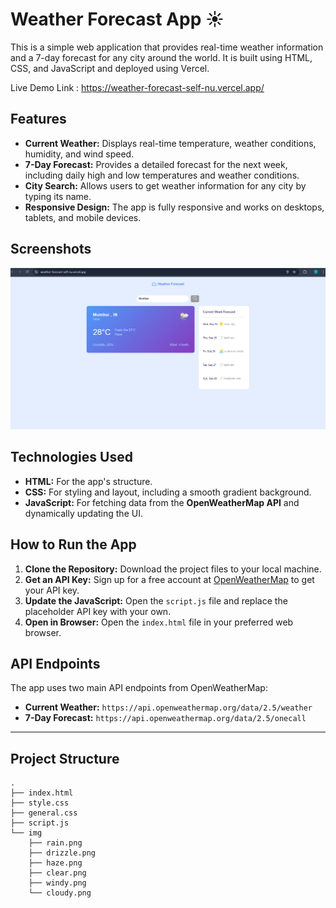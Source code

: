 # Weather Forecast App ☀️

This is a simple web application that provides real-time weather information and a 7-day forecast for any city around the world. It is built using HTML, CSS, and JavaScript and deployed using Vercel.

Live Demo Link : https://weather-forecast-self-nu.vercel.app/

## Features

  * **Current Weather:** Displays real-time temperature, weather conditions, humidity, and wind speed.
  * **7-Day Forecast:** Provides a detailed forecast for the next week, including daily high and low temperatures and weather conditions.
  * **City Search:** Allows users to get weather information for any city by typing its name.
  * **Responsive Design:** The app is fully responsive and works on desktops, tablets, and mobile devices.

## Screenshots
![desktop-screenshot](img/ss1.png)

## Technologies Used

  * **HTML:** For the app's structure.
  * **CSS:** For styling and layout, including a smooth gradient background.
  * **JavaScript:** For fetching data from the **OpenWeatherMap API** and dynamically updating the UI.

## How to Run the App

1.  **Clone the Repository:** Download the project files to your local machine.
2.  **Get an API Key:** Sign up for a free account at [OpenWeatherMap](https://openweathermap.org/) to get your API key.
3.  **Update the JavaScript:** Open the `script.js` file and replace the placeholder API key with your own.
4.  **Open in Browser:** Open the `index.html` file in your preferred web browser.

## API Endpoints

The app uses two main API endpoints from OpenWeatherMap:

  * **Current Weather:** `https://api.openweathermap.org/data/2.5/weather`
  * **7-Day Forecast:** `https://api.openweathermap.org/data/2.5/onecall`

-----

## Project Structure

```
.
├── index.html
├── style.css
├── general.css
├── script.js
└── img
    ├── rain.png
    ├── drizzle.png
    ├── haze.png
    ├── clear.png
    ├── windy.png
    └── cloudy.png
```
```